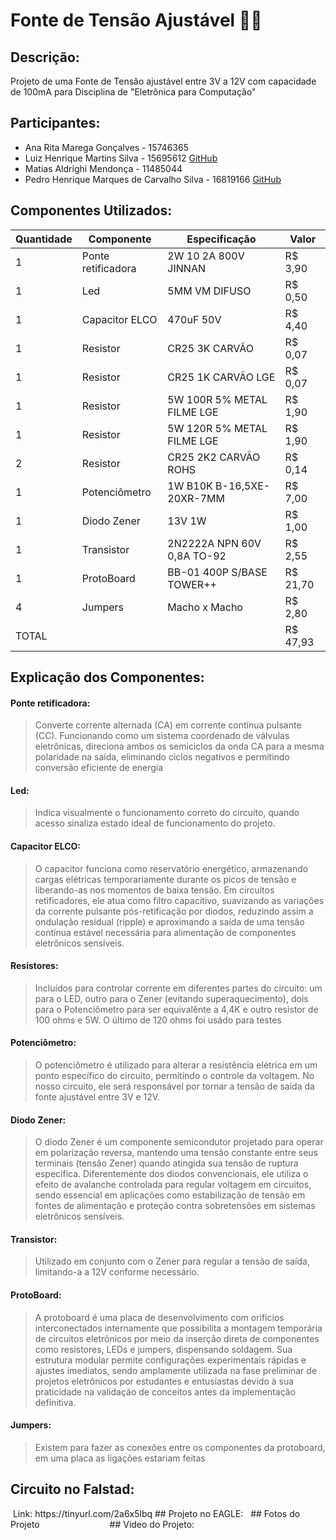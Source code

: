# Fonte de Tensão Ajustável :electric_plug::fire: 
## Descrição:
Projeto de uma Fonte de Tensão ajustável entre 3V a 12V com capacidade de 100mA para Disciplina de "Eletrônica para Computação"
## Participantes:
* Ana Rita Marega Gonçalves - 15746365
* Luiz Henrique Martins Silva - 15695612 [GitHub](https://github.com/LuizUSP)
* Matias Aldrighi Mendonça - 11485044 
* Pedro Henrique Marques de Carvalho Silva - 16819166  [GitHub](https://github.com/PEDROHMCS)
## Componentes Utilizados:
| Quantidade  | Componente | Especificação | Valor |
| ------------- | ------------- | ------------- | ------------- |
| 1  | Ponte retificadora  | 2W 10 2A 800V JINNAN |  R$ 3,90    |
| 1  | Led |  5MM VM DIFUSO  |   R$ 0,50    |
| 1  | Capacitor ELCO | 470uF 50V | R$ 4,40 |
| 1  | Resistor | CR25 3K CARVÃO | R$ 0,07 |
| 1  | Resistor | CR25 1K CARVÃO LGE | R$ 0,07 |
| 1  | Resistor | 5W 100R 5% METAL FILME LGE | R$ 1,90 |
| 1  | Resistor | 5W 120R 5% METAL FILME LGE | R$ 1,90 |
| 2  | Resistor | CR25 2K2 CARVÃO ROHS | R$ 0,14 |
| 1  | Potenciômetro | 1W B10K  B-16,5XE-20XR-7MM | R$ 7,00 |
| 1  | Diodo Zener | 13V 1W | R$ 1,00 |
| 1  | Transistor | 2N2222A NPN 60V 0,8A TO-92 | R$ 2,55 |
| 1  | ProtoBoard | BB-01 400P S/BASE TOWER++ | R$ 21,70 |
| 4  | Jumpers |  Macho x Macho| R$ 2,80 |
|TOTAL| | | R$ 47,93 |
## Explicação dos Componentes:
#### Ponte retificadora:
 > Converte corrente alternada (CA) em corrente contínua pulsante (CC). Funcionando como um sistema coordenado de válvulas eletrônicas, direciona ambos os semiciclos da onda CA para a mesma polaridade na saída, eliminando ciclos negativos e permitindo conversão eficiente de energia
#### Led:
 > Indica visualmente o funcionamento correto do circuíto, quando acesso sinaliza estado ideal de funcionamento do projeto.
#### Capacitor ELCO:
 > O capacitor funciona como reservatório energético, armazenando cargas elétricas temporariamente durante os picos de tensão e liberando-as nos momentos de baixa tensão. Em circuitos retificadores, ele atua como filtro capacitivo, suavizando as variações da corrente pulsante pós-retificação por diodos, reduzindo assim a ondulação residual (ripple) e aproximando a saída de uma tensão contínua estável necessária para alimentação de componentes eletrônicos sensíveis.
#### Resistores:
 > Incluídos para controlar corrente em diferentes partes do circuito: um para o LED, outro para o Zener (evitando superaquecimento), dois para o Potenciômetro para ser equivalênte a 4,4K e outro resistor de 100 ohms e 5W. O último de 120 ohms foi usádo para testes
#### Potenciômetro:
 > O potenciômetro é utilizado para alterar a resistência elétrica em um ponto específico do circuito, permitindo o controle da voltagem. No nosso circuito, ele será responsável por tornar a tensão de saída da fonte ajustável entre 3V e 12V.
#### Diodo Zener:
 > O diodo Zener é um componente semicondutor projetado para operar em polarização reversa, mantendo uma tensão constante entre seus terminais (tensão Zener) quando atingida sua tensão de ruptura específica. Diferentemente dos diodos convencionais, ele utiliza o efeito de avalanche controlada para regular voltagem em circuitos, sendo essencial em aplicações como estabilização de tensão em fontes de alimentação e proteção contra sobretensões em sistemas eletrônicos sensíveis.
#### Transistor:
 > Utilizado em conjunto com o Zener para regular a tensão de saída, limitando-a a 12V conforme necessário.
#### ProtoBoard:
 > A protoboard é uma placa de desenvolvimento com orifícios interconectados internamente que possibilita a montagem temporária de circuitos eletrônicos por meio da inserção direta de componentes como resistores, LEDs e jumpers, dispensando soldagem. Sua estrutura modular permite configurações experimentais rápidas e ajustes imediatos, sendo amplamente utilizada na fase preliminar de projetos eletrônicos por estudantes e entusiastas devido à sua praticidade na validação de conceitos antes da implementação definitiva.
#### Jumpers:
 > Existem para fazer as conexões entre os componentes da protoboard, em uma placa as ligações estariam feitas
## Circuito no Falstad:
<img scr=".imagens/Simulação Falstad.jpg">
Link: https://tinyurl.com/2a6x5lbq
## Projeto no EAGLE:
<img scr=".imagens/Esquemático do Circuito.jpg">
<img scr=".imagens/PCB.jpg">
## Fotos do Projeto
<img scr=".imagens/Foto Projeto.jpg" width=100>
<img scr=".imagens/Foto Projeto2.jpg">
## Video do Projeto:







